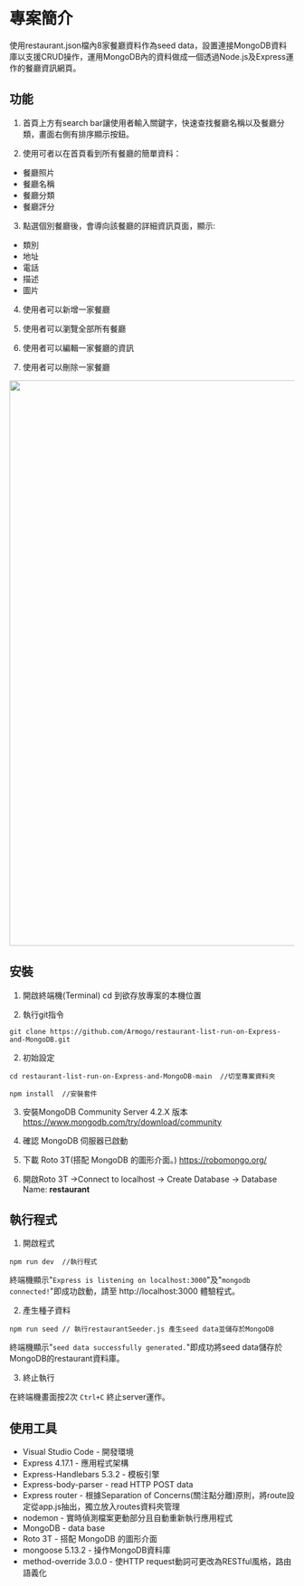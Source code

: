 # 專案簡介
使用restaurant.json檔內8家餐廳資料作為seed data，設置連接MongoDB資料庫以支援CRUD操作，運用MongoDB內的資料做成一個透過Node.js及Express運作的餐廳資訊網頁。

## 功能
1. 首頁上方有search bar讓使用者輸入關鍵字，快速查找餐廳名稱以及餐廳分類，畫面右側有排序顯示按鈕。

2. 使用可者以在首頁看到所有餐廳的簡單資料：
  - 餐廳照片
  - 餐廳名稱
  - 餐廳分類
  - 餐廳評分

3. 點選個別餐廳後，會導向該餐廳的詳細資訊頁面，顯示:
  - 類別
  - 地址
  - 電話
  - 描述
  - 圖片  

4. 使用者可以新增一家餐廳

5. 使用者可以瀏覽全部所有餐廳

6. 使用者可以編輯一家餐廳的資訊

7. 使用者可以刪除一家餐廳

<img src="./public/img/demo.gif" width="1000"></img>

## 安裝
1. 開啟終端機(Terminal) cd 到欲存放專案的本機位置

2. 執行git指令

```
git clone https://github.com/Armogo/restaurant-list-run-on-Express-and-MongoDB.git
```

2. 初始設定

```
cd restaurant-list-run-on-Express-and-MongoDB-main  //切至專案資料夾

npm install  //安裝套件
```

3. 安裝MongoDB Community Server 4.2.X 版本 https://www.mongodb.com/try/download/community

4. 確認 MongoDB 伺服器已啟動

5. 下載 Roto 3T(搭配 MongoDB 的圖形介面。) https://robomongo.org/

6. 開啟Roto 3T ->Connect to localhost -> Create Database -> Database Name: **restaurant**

## 執行程式
1. 開啟程式

```
npm run dev  //執行程式
```
終端機顯示"`Express is listening on localhost:3000`"及"`mongodb connected!`"即成功啟動，請至 http://localhost:3000 體驗程式。


2. 產生種子資料
```
npm run seed // 執行restaurantSeeder.js 產生seed data並儲存於MongoDB
```
終端機顯示"`seed data successfully generated.`"即成功將seed data儲存於MongoDB的restaurant資料庫。

3. 終止執行

在終端機畫面按2次 `Ctrl+C` 終止server運作。

## 使用工具
- Visual Studio Code - 開發環境
- Express 4.17.1 - 應用程式架構
- Express-Handlebars 5.3.2 - 模板引擎
- Express-body-parser - read HTTP POST data
- Express router - 根據Separation of Concerns(關注點分離)原則，將route設定從app.js抽出，獨立放入routes資料夾管理
- nodemon - 實時偵測檔案更動部分且自動重新執行應用程式
- MongoDB - data base
- Roto 3T - 搭配 MongoDB 的圖形介面
- mongoose 5.13.2 - 操作MongoDB資料庫
- method-override 3.0.0 - 使HTTP request動詞可更改為RESTful風格，路由語義化

